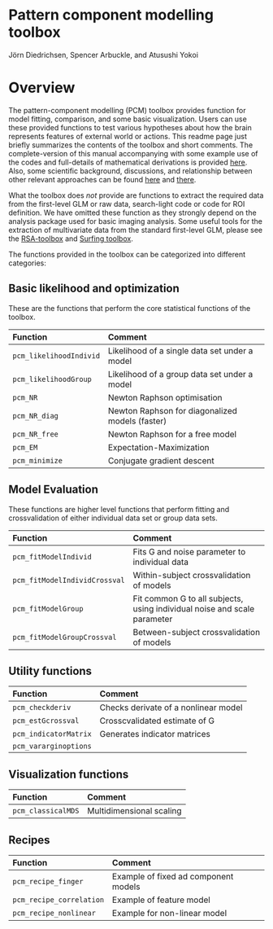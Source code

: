 
Pattern component modelling toolbox
===================================

Jörn Diedrichsen, Spencer Arbuckle, and Atusushi Yokoi

# Overview 
The pattern-component modelling (PCM) toolbox provides function for model fitting, comparison, and some basic visualization. Users can use these provided functions to test various hypotheses about how the brain represents features of external world or actions. This readme page just briefly summarizes the contents of the toolbox and short comments. The complete-version of this manual accompanying with some example use of the codes and full-details of mathematical derivations is provided [here](/url/to/complete_manual). Also, some scientific background, discussions, and relationship between other relevant approaches can be found [here](/url/to/biorxiv/neuroimagepaper/) and [there](/url/to/Diedrichsen&Kriegeskorte2016/). 

What the toolbox does *not* provide are functions to extract the required data from the first-level GLM or raw data, search-light code or code for ROI definition. We have omitted these function as they strongly depend on the analysis package used for basic imaging analysis. Some useful tools for the extraction of multivariate data from the standard first-level GLM, please see the [RSA-toolbox](/url/to/rsatoolbox/) and [Surfing toolbox](/url/to/surfingtoolbox/). 

The functions provided in the toolbox can be categorized into different categories:  

## Basic likelihood and optimization

These are the functions that perform the core statistical functions of the toolbox.  

| 	Function 			    | Comment  
|:--------------------------|:-----------------------------
|	`pcm_likelihoodIndivid` | Likelihood of a single data set under a model
|   `pcm_likelihoodGroup`   | Likelihood of a group data set under a model
|   `pcm_NR`				| Newton Raphson optimisation 
|   `pcm_NR_diag`			| Newton Raphson for diagonalized models (faster)
|   `pcm_NR_free`			| Newton Raphson for a free model 
|   `pcm_EM`				| Expectation-Maximization 
|   `pcm_minimize`			| Conjugate gradient descent 

## Model Evaluation
These functions are higher level functions that perform fitting and crossvalidation of either individual data set or group data sets.  

| 	Function 			       | Comment  
|:-----------------------------|:-----------------------------
| `pcm_fitModelIndivid`        | Fits G and noise parameter to individual data
| `pcm_fitModelIndividCrossval`| Within-subject crossvalidation of models 
| `pcm_fitModelGroup`          | Fit common G to all subjects, using individual noise and scale parameter
| `pcm_fitModelGroupCrossval`  | Between-subject crossvalidation of models  


## Utility functions
| 	Function 			       | Comment  
|:-----------------------------|:-----------------------------
| `pcm_checkderiv`             | Checks derivate of a nonlinear model 
| `pcm_estGcrossval`           | Crosscvalidated estimate of G 
| `pcm_indicatorMatrix`        | Generates indicator matrices 
| `pcm_vararginoptions`		   | 

## Visualization functions
| 	Function 			       | Comment  
|:-----------------------------|:-----------------------------
| `pcm_classicalMDS`           | Multidimensional scaling  

## Recipes 
| 	Function 			       | Comment  
|:-----------------------------|:-----------------------------
| `pcm_recipe_finger`          | Example of fixed ad component models 
| `pcm_recipe_correlation`     | Example of feature model  
| `pcm_recipe_nonlinear`       | Example for non-linear model   

